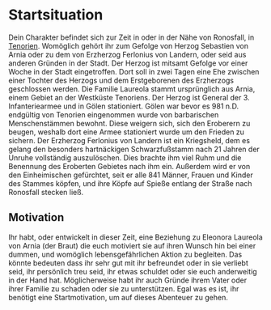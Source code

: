 # Startsituation
Dein Charakter befindet sich zur Zeit in oder in der Nähe von
Ronosfall, in [Tenorien](World/Tenorien.md). Womöglich gehört ihr zum Gefolge von Herzog Sebastien von Arnia oder zu dem von Erzherzog
Ferlonius von Landern, oder seid aus anderen Gründen in
der Stadt. Der Herzog ist mitsamt Gefolge vor einer Woche
in der Stadt eingetroffen. Dort soll in zwei Tagen eine Ehe
zwischen einer Tochter des Herzogs und dem Erstgeborenen
des Erzherzogs geschlossen werden.
Die Familie Laureola stammt ursprünglich aus Arnia,
einem Gebiet an der Westküste Tenoriens. Der Herzog ist
General der 3. Infanteriearmee und in Gölen stationiert.
Gölen war bevor es 981 n.D. endgültig von Tenorien
eingenommen wurde von barbarischen Menschenstämmen
bewohnt. Diese weigern sich, sich den Eroberern zu beugen,
weshalb dort eine Armee stationiert wurde um den Frieden
zu sichern.
Der Erzherzog Ferlonius von Landern ist ein Kriegsheld,
dem es gelang den besonders hartnäckigen
Schwarzfußstamm nach 21 Jahren der Unruhe vollständig
auszulöschen. Dies brachte ihm viel Ruhm und die
Benennung des Eroberten Gebietes nach ihm ein. Außerdem
wird er von den Einheimischen gefürchtet, seit er alle 841
Männer, Frauen und Kinder des Stammes köpfen, und ihre
Köpfe auf Spieße entlang der Straße nach Ronosfall stecken
ließ.


## Motivation
Ihr habt, oder entwickelt in dieser Zeit, eine Beziehung zu
Eleonora Laureola von Arnia (der Braut) die euch motiviert
sie auf ihren Wunsch hin bei einer dummen, und womöglich
lebensgefährlichen Aktion zu begleiten. Das könnte bedeuten
dass ihr sehr gut mit ihr befreundet oder in sie verliebt seid,
ihr persönlich treu seid, ihr etwas schuldet oder sie euch
anderweitig in der Hand hat. Möglicherweise habt ihr auch
Gründe ihrem Vater oder ihrer Familie zu schaden oder sie
zu unterstützen. Egal was es ist, ihr benötigt eine
Startmotivation, um auf dieses Abenteuer zu gehen.
